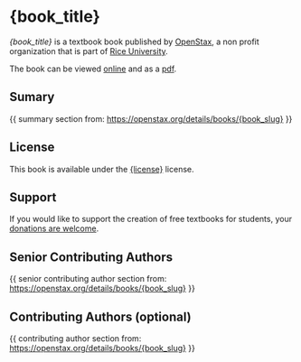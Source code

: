 # {book_title}

_{book_title}_ is a textbook book published by [OpenStax](https://openstax.org/), a non profit organization that is part of [Rice University](https://www.rice.edu/).

The book can be viewed [online](https://openstax.org/details/books/{book_slug}) and as a [pdf](https://assets.openstax.org/oscms-prodcms/media/documents/###.pdf).

## Sumary
{{ summary section from: https://openstax.org/details/books/{book_slug} }}

## License
This book is available under the [{license}](https://github.com/openstax/content-synchronizer/blob/main/licenses/{license}) license.

## Support
If you would like to support the creation of free textbooks for students, your [donations are welcome](https://riceconnect.rice.edu/donation/support-openstax-banner).

## Senior Contributing Authors
{{ senior contributing author section from: https://openstax.org/details/books/{book_slug} }}

## Contributing Authors (optional)
{{ contributing author section from: https://openstax.org/details/books/{book_slug} }}
